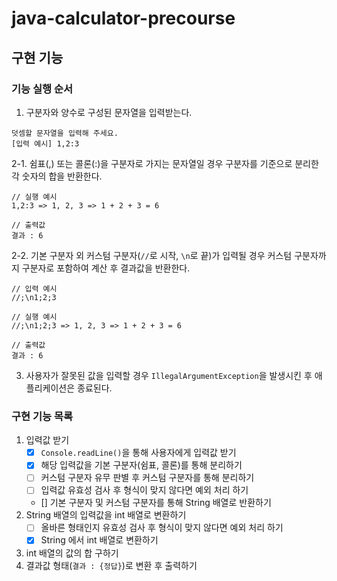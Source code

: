 # java-calculator-precourse

## 구현 기능

### 기능 실행 순서
1. 구분자와 양수로 구성된 문자열을 입력받는다.
```text
덧셈할 문자열을 입력해 주세요.
[입력 예시] 1,2:3
```

2-1. 쉼표(,) 또는 콜론(:)을 구분자로 가지는 문자열일 경우 구분자를 기준으로 분리한 각 숫자의 합을 반환한다.
```text
// 실행 예시
1,2:3 => 1, 2, 3 => 1 + 2 + 3 = 6

// 출력값
결과 : 6
```
2-2. 기본 구분자 외 커스텀 구분자(`//`로 시작, `\n`로 끝)가 입력될 경우 커스텀 구분자까지 구분자로 포함하여 계산 후 결과값을 반환한다.
```text
// 입력 예시
//;\n1;2;3

// 실행 예시
//;\n1;2;3 => 1, 2, 3 => 1 + 2 + 3 = 6

// 출력값
결과 : 6
```
3. 사용자가 잘못된 값을 입력할 경우 `IllegalArgumentException`을 발생시킨 후 애플리케이션은 종료된다.

### 구현 기능 목록
1. 입력값 받기
    - [x] `Console.readLine()`을 통해 사용자에게 입력값 받기
    - [x] 해당 입력값을 기본 구분자(쉼표, 콜론)를 통해 분리하기
    - [ ] 커스텀 구분자 유무 판별 후 커스텀 구분자를 통해 분리하기
    - [ ] 입력값 유효성 검사 후 형식이 맞지 않다면 예외 처리 하기
    - [] 기본 구분자 및 커스텀 구분자를 통해 String 배열로 반환하기
2. String 배열의 입력값을 int 배열로 변환하기
    - [ ] 올바른 형태인지 유효성 검사 후 형식이 맞지 않다면 예외 처리 하기
    - [x] String 에서 int 배열로 변환하기
3. int 배열의 값의 합 구하기
4. 결과값 형태(`결과 : {정답}`)로 변환 후 출력하기

